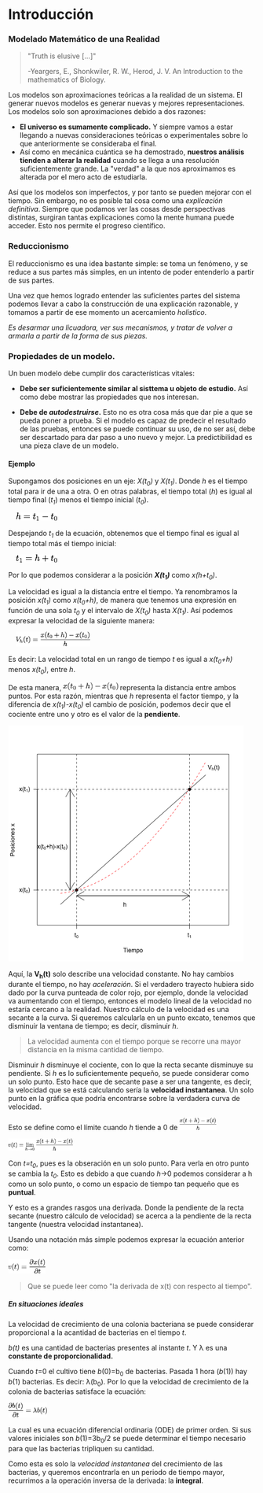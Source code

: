 # Introducción

### Modelado Matemático de una Realidad

> "Truth is elusive [...]"
>
>-Yeargers, E., Shonkwiler, R. W., Herod, J. V. An Introduction to the mathematics of Biology.

Los modelos son aproximaciones teóricas a la realidad de un sistema. El generar nuevos modelos es generar nuevas y mejores representaciones. Los modelos solo son aproximaciones debido a dos razones:

- **El universo es sumamente complicado.** Y siempre vamos a estar llegando a nuevas consideraciones teóricas o experimentales sobre lo que anteriormente se consideraba el final.
- Así como en mecánica cuántica se ha demostrado, **nuestros análisis tienden a alterar la realidad** cuando se llega a una resolución suficientemente grande. La "verdad" a la que nos aproximamos es alterada por el mero acto de estudiarla.

Así que los modelos son imperfectos, y por tanto se pueden mejorar con el tiempo. Sin embargo, no es posible tal cosa como una *explicación definitiva*. Siempre que podamos ver las cosas desde perspectivas distintas, surgiran tantas explicaciones como la mente humana puede acceder. Esto nos permite el progreso científico.

### Reduccionismo

El reduccionismo es una idea bastante simple: se toma un fenómeno, y se reduce a sus partes más simples, en un intento de poder entenderlo a partir de sus partes.

Una vez que hemos logrado entender las suficientes partes del sistema podemos llevar a cabo la construcción de una explicación razonable, y tomamos a partir de ese momento un acercamiento *holistico*.

*Es desarmar una licuadora, ver sus mecanismos, y tratar de volver a armarla a partir de la forma de sus piezas.*

### Propiedades de un modelo.

Un buen modelo debe cumplir dos características vitales:

- **Debe ser suficientemente similar al sisttema u objeto de estudio.** Así como debe mostrar las propiedades que nos interesan.

- **Debe de *autodestruirse*.** Esto no es otra cosa más que dar pie a que se pueda poner a prueba. Si el modelo es capaz de predecir el resultado de las pruebas, entonces se puede continuar su uso, de no ser así, debe ser descartado para dar paso a uno nuevo y mejor. La predictibilidad es una pieza clave de un modelo.

#### Ejemplo

Supongamos dos posiciones en un eje: *X(t<sub>0</sub>)* y *X(t<sub>1</sub>)*. Donde *h* es el tiempo total para ir de una a otra. O en otras palabras, el tiempo total (*h*) es igual al tiempo final (*t<sub>1</sub>*) menos el tiempo inicial (*t<sub>0</sub>*).

&nbsp;&nbsp;&nbsp;&nbsp;<img src="eq1.png" height=16>

Despejando *t<sub>1</sub>* de la ecuación, obtenemos que el tiempo final es igual al tiempo total más el tiempo inicial:

&nbsp;&nbsp;&nbsp;&nbsp;<img src="eq2.png" height=16>

Por lo que podemos considerar a la posición ***X(t<sub>1</sub>)*** como *x(h+t<sub>0</sub>)*.

La velocidad es igual a la distancia entre el tiempo. Ya renombramos la posición *x(t<sub>1</sub>)* como *x(t<sub>0</sub>+h)*, de manera que tenemos una expresión en función de una sola *t<sub>0</sub>* y el intervalo de *X(t<sub>0</sub>)* hasta *X(t<sub>1</sub>)*. Así podemos expresar la velocidad de la siguiente manera:

&nbsp;&nbsp;&nbsp;&nbsp;<img src="eq4.png" height=30>

Es decir: La velocidad total en un rango de tiempo *t* es igual a *x(t<sub>0</sub>+h)* menos *x(t<sub>0</sub>)*, entre *h*.

De esta manera, <img src="dist.png" height=16> representa la distancia entre ambos puntos. Por esta razón, mientras que *h* representa el factor tiempo, y la diferencia de *x(t<sub>1</sub>)-x(t<sub>0</sub>)* el cambio de posición, podemos decir que el cociente entre uno y otro es el valor de la **pendiente**.

<img src="Graf1.png">

Aquí, la **V<sub>h</sub>(t)** solo describe una velocidad constante. No hay cambios durante el tiempo, no hay *aceleración*. Si el verdadero trayecto hubiera sido dado por la curva punteada de color rojo, por ejemplo, donde la velocidad va aumentando con el tiempo, entonces el modelo lineal de la velocidad no estaría cercano a la realidad. Nuestro cálculo de la velocidad es una secante a la curva. Si queremos calcularla en un punto excato, tenemos que disminuir la ventana de tiempo; es decir, disminuir *h*.

>La velocidad aumenta con el tiempo porque se recorre una mayor distancia en la misma cantidad de tiempo.

Disminuir *h* disminuye el cociente, con lo que la recta secante disminuye su pendiente. Si *h* es lo suficientemente pequeño, se puede considerar como un solo punto. Esto hace que de secante pase a ser una tangente, es decir, la velocidad que se está calculando sería la **velocidad instantanea**. Un solo punto en la gráfica que podría encontrarse sobre la verdadera curva de velocidad.

Esto se define como el límite cuando *h* tiende a 0 de <img src="eq3.png" height=25>

<img src="lim.png" height=25>

Con *t=t<sub>0</sub>*, pues es la obseración en un solo punto. Para verla en otro punto se cambia la *t<sub>0</sub>*. Esto es debido a que cuando *h*->0 podemos considerar a h como un solo punto, o como un espacio de tiempo tan pequeño que es **puntual**.

Y esto es a grandes rasgos una derivada. Donde la pendiente de la recta secante (nuestro cálculo de velocidad) se acerca a la pendiente de la recta tangente (nuestra velocidad instantanea).

Usando una notación más simple podemos expresar la ecuación anterior como:

<img src="deriv.png" height=30>

>Que se puede leer como "la derivada de x(t) con respecto al tiempo".

##### En situaciones ideales

La velocidad de crecimiento de una colonia bacteriana se puede considerar proporcional a la acantidad de bacterias en el tiempo *t*.

*b(t)* es una cantidad de bacterias presentes al instante *t*. Y λ es una **constante de proporcionalidad.**

Cuando *t*=0 el cultivo tiene *b*(0)=b<sub>0</sub> de bacterias. Pasada 1 hora (*b*(1)) hay *b*(1) bacterias. Es decir: λ(b<sub>0</sub>). Por lo que la velocidad de crecimiento de la colonia de bacterias satisface la ecuación:

<img src="eq5.png" height=30>

La cual es una ecuación diferencial ordinaria (ODE) de primer orden. Si sus valores iniciales son *b*(1)=3b<sub>0</sub>/2 se puede determinar el tiempo necesario para que las bacterias tripliquen su cantidad.

Como esta es solo la *velocidad instantanea* del crecimiento de las bacterias, y queremos encontrarla en un periodo de tiempo mayor, recurrimos a la operación inversa de la derivada: la **integral**.

